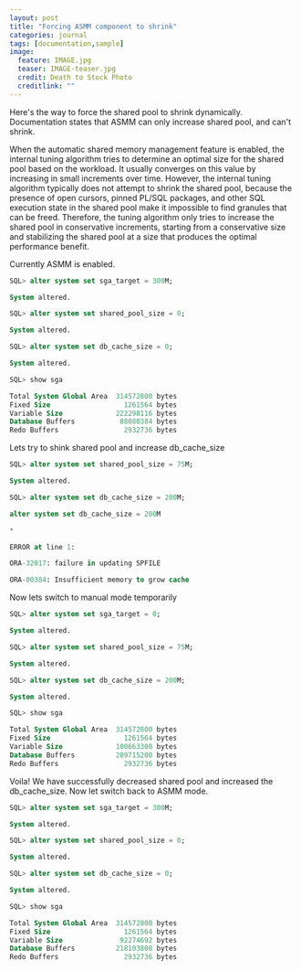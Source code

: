 ```yaml
---
layout: post
title: "Forcing ASMM component to shrink"
categories: journal
tags: [documentation,sample]
image:
  feature: IMAGE.jpg
  teaser: IMAGE-teaser.jpg
  credit: Death to Stock Photo
  creditlink: ""
---
```


Here's the way to force the shared pool to shrink dynamically. Documentation states that ASMM can only increase shared pool, and can't shrink.

When the automatic shared memory management feature is enabled, the internal
tuning algorithm tries to determine an optimal size for the shared pool
based on the workload. It usually converges on this value by increasing in
small increments over time. However, the internal tuning algorithm typically
does not attempt to shrink the shared pool, because the presence of open
cursors, pinned PL/SQL packages, and other SQL execution state in the shared
pool make it impossible to find granules that can be freed. Therefore, the
tuning algorithm only tries to increase the shared pool in conservative
increments, starting from a conservative size and stabilizing the shared
pool at a size that produces the optimal performance benefit.

Currently ASMM is enabled.

``` SQL
SQL> alter system set sga_target = 300M;

System altered.

SQL> alter system set shared_pool_size = 0;

System altered.

SQL> alter system set db_cache_size = 0;

System altered.

SQL> show sga

Total System Global Area  314572800 bytes
Fixed Size                  1261564 bytes
Variable Size             222298116 bytes
Database Buffers           88080384 bytes
Redo Buffers                2932736 bytes
```

Lets try to shink shared pool and increase db_cache_size

```SQL
SQL> alter system set shared_pool_size = 75M;

System altered.

SQL> alter system set db_cache_size = 200M;

alter system set db_cache_size = 200M

*

ERROR at line 1:

ORA-32017: failure in updating SPFILE

ORA-00384: Insufficient memory to grow cache
```

Now lets switch to manual mode temporarily

``` SQL
SQL> alter system set sga_target = 0;

System altered.

SQL> alter system set shared_pool_size = 75M;

System altered.

SQL> alter system set db_cache_size = 200M;

System altered.

SQL> show sga

Total System Global Area  314572800 bytes
Fixed Size                  1261564 bytes
Variable Size             100663300 bytes
Database Buffers          209715200 bytes
Redo Buffers                2932736 bytes
```

Voila! We have successfully decreased shared pool and increased the db_cache_size.
Now let switch back to ASMM mode.

``` SQL
SQL> alter system set sga_target = 300M;

System altered.

SQL> alter system set shared_pool_size = 0;

System altered.

SQL> alter system set db_cache_size = 0;

System altered.

SQL> show sga

Total System Global Area  314572800 bytes
Fixed Size                  1261564 bytes
Variable Size              92274692 bytes
Database Buffers          218103808 bytes
Redo Buffers                2932736 bytes
```
